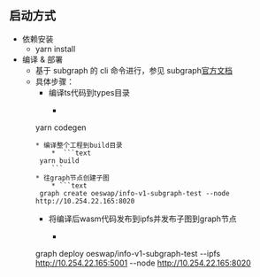 ## 启动方式

* 依赖安装
    * yarn install
* 编译 & 部署
    * 基于 subgraph 的 cli 命令进行，参见 subgraph[官方文档](https://thegraph.com/docs/en/developer/quick-start/)
    * 具体步骤：
        * 编译ts代码到types目录
            * ```text
        yarn codegen
        ```
        * 编译整个工程到build目录
            *  ```text
         yarn build
            ```
        * 往graph节点创建子图
            * ```text
         graph create oeswap/info-v1-subgraph-test --node http://10.254.22.165:8020 
        ```
        * 将编译后wasm代码发布到ipfs并发布子图到graph节点
            * ```text
         graph deploy oeswap/info-v1-subgraph-test --ipfs http://10.254.22.165:5001 --node http://10.254.22.165:8020
        ```

